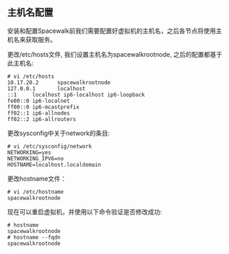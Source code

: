 ## 主机名配置
安装和配置Spacewalk前我们需要配置好虚拟机的主机名，之后各节点将使用主机名来获取服务。    

更改/etc/hosts文件, 我们设置主机名为spacewalkrootnode, 之后的配置都基于此主机名:    

```
# vi /etc/hosts
10.17.20.2      spacewalkrootnode
127.0.0.1       localhost
::1     localhost ip6-localhost ip6-loopback
fe00::0 ip6-localnet
ff00::0 ip6-mcastprefix
ff02::1 ip6-allnodes
ff02::2 ip6-allrouters
```
更改sysconfig中关于network的条目:    

```
# vi /etc/sysconfig/network
NETWORKING=yes
NETWORKING_IPV6=no
HOSTNAME=localhost.localdomain
```
更改hostname文件：    

```
# vi /etc/hostname 
spacewalkrootnode
```
现在可以重启虚拟机，并使用以下命令验证是否修改成功:    

```
# hostname
spacewalkrootnode
# hostname --fqdn
spacewalkrootnode
```
